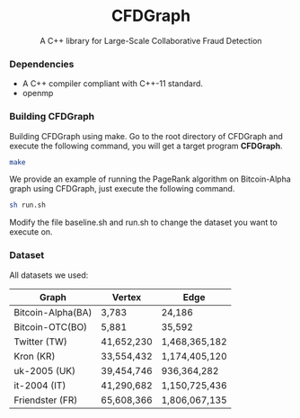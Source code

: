 <h1 align="center">
    <br>
    CFDGraph
</h1>
<p align="center">
    A C++ library for Large-Scale Collaborative Fraud Detection
</p>


### Dependencies

- A C++ compiler compliant with C++-11 standard. 
- openmp


### Building CFDGraph
Building CFDGraph using make. Go to the root directory of CFDGraph and execute the following command, you will get a target program **CFDGraph**.

```bash
make
```
We provide an example of running the PageRank algorithm on Bitcoin-Alpha graph using CFDGraph, just execute the following command.

```bash
sh run.sh
```
Modify the file baseline.sh and run.sh to change the dataset you want to execute on. 


### Dataset
All datasets we used:

| Graph   | Vertex | Edge | 
| ------- | ------ | ---- |
| Bitcoin-Alpha(BA) | 3,783 | 24,186 |
| Bitcoin-OTC(BO) | 5,881 | 35,592 |
|Twitter (TW)| 41,652,230| 1,468,365,182|
|Kron (KR) | 33,554,432| 1,174,405,120|
|uk-2005 (UK) | 39,454,746| 936,364,282|
|it-2004 (IT) | 41,290,682| 1,150,725,436|
|Friendster (FR) | 65,608,366| 1,806,067,135|
